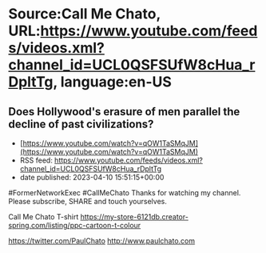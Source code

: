 # Source:Call Me Chato, URL:https://www.youtube.com/feeds/videos.xml?channel_id=UCL0QSFSUfW8cHua_rDpltTg, language:en-US

## Does Hollywood's erasure of men parallel the decline of past civilizations?
 - [https://www.youtube.com/watch?v=qOW1TaSMqJM](https://www.youtube.com/watch?v=qOW1TaSMqJM)
 - RSS feed: https://www.youtube.com/feeds/videos.xml?channel_id=UCL0QSFSUfW8cHua_rDpltTg
 - date published: 2023-04-10 15:51:15+00:00

#FormerNetworkExec #CallMeChato 
Thanks for watching my channel. Please subscribe, SHARE and touch yourselves.

Call Me Chato T-shirt
https://my-store-6121db.creator-spring.com/listing/ppc-cartoon-t-colour

https://twitter.com/PaulChato
http://www.paulchato.com

